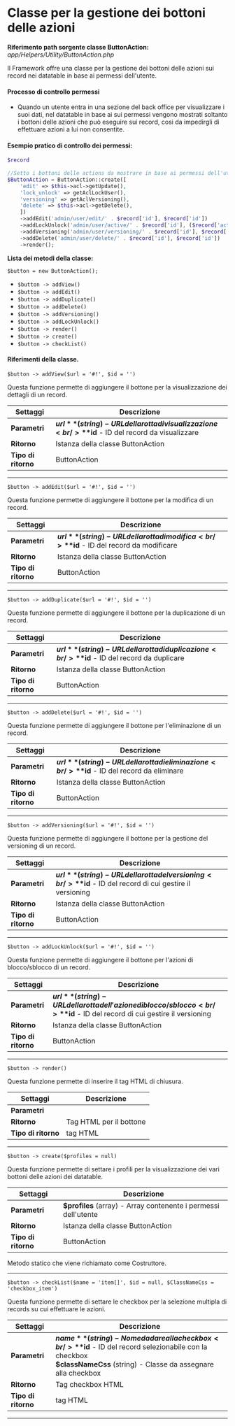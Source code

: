 # Classe per la gestione dei bottoni delle azioni 

**Riferimento path sorgente classe ButtonAction:**  *app/Helpers/Utility/ButtonAction.php*

Il Framework offre una classe per la gestione dei bottoni delle azioni sui record nei datatable in base ai permessi dell'utente.



#### Processo di controllo permessi

- Quando un utente entra in una sezione del back office per visualizzare i suoi dati, nel datatable in base ai sui permessi vengono mostrati soltanto i bottoni delle azioni che può eseguire sui record, cosi da impedirgli di effettuare azioni a lui non consentite.



#### Esempio pratico di controllo dei permessi:

```php
$record 
    
//Setto i bottoni delle actions da mostrare in base ai permessi dell'utente
$ButtonAction = ButtonAction::create([
   	'edit' => $this->acl->getUpdate(),
    'lock_unlock' => getAclLockUser(),
    'versioning' => getAclVersioning(),
    'delete' => $this->acl->getDelete(),
    ])
    ->addEdit('admin/user/edit/' . $record['id'], $record['id'])
    ->addLockUnlock('admin/user/active/' . $record['id'], ($record['active'] === 1 ? 0 : 1),$record['id'])
    ->addVersioning('admin/user/versioning/' . $record['id'], $record['id'])
    ->addDelete('admin/user/delete/' . $record['id'], $record['id'])
    ->render();

```



**Lista dei metodi della classe:**

`$button = new ButtonAction();`

- `$button -> addView()`
- `$button -> addEdit()`
- `$button -> addDuplicate()`
- `$button -> addDelete()`
- `$button -> addVersioning()`
- `$button -> addLockUnlock()`
- `$button -> render()`
- `$button -> create()`
- `$button -> checkList()`



#### Riferimenti della classe.

`$button -> addView($url = '#!', $id = '')`

Questa funzione permette di aggiungere il bottone per la visualizzazione dei dettagli di un record.

| Settaggi            | Descrizione                                                  |
| ------------------- | ------------------------------------------------------------ |
| **Parametri**       | **$url**(string) - URL della rotta di visualizzazione <br />**$id** - ID del record da visualizzare |
| **Ritorno**         | Istanza della classe ButtonAction                            |
| **Tipo di ritorno** | ButtonAction                                                 |



------

`$button -> addEdit($url = '#!', $id = '')`

Questa funzione permette di aggiungere il bottone per la modifica di un record.

| Settaggi            | Descrizione                                                  |
| ------------------- | ------------------------------------------------------------ |
| **Parametri**       | **$url**(string) - URL della rotta di modifica<br />**$id** - ID del record da modificare |
| **Ritorno**         | Istanza della classe ButtonAction                            |
| **Tipo di ritorno** | ButtonAction                                                 |



------

`$button -> addDuplicate($url = '#!', $id = '')`

Questa funzione permette di aggiungere il bottone per la duplicazione di un record.

| Settaggi            | Descrizione                                                  |
| ------------------- | ------------------------------------------------------------ |
| **Parametri**       | **$url**(string) - URL della rotta di duplicazione<br />**$id** - ID del record da duplicare |
| **Ritorno**         | Istanza della classe ButtonAction                            |
| **Tipo di ritorno** | ButtonAction                                                 |



------

`$button -> addDelete($url = '#!', $id = '')`

Questa funzione permette di aggiungere il bottone per l'eliminazione di un record.

| Settaggi            | Descrizione                                                  |
| ------------------- | ------------------------------------------------------------ |
| **Parametri**       | **$url**(string) - URL della rotta di eliminazione<br />**$id** - ID del record da eliminare |
| **Ritorno**         | Istanza della classe ButtonAction                            |
| **Tipo di ritorno** | ButtonAction                                                 |



------

`$button -> addVersioning($url = '#!', $id = '')`

Questa funzione permette di aggiungere il bottone per la gestione del versioning di un record.

| Settaggi            | Descrizione                                                  |
| ------------------- | ------------------------------------------------------------ |
| **Parametri**       | **$url**(string) - URL della rotta del versioning<br />**$id** - ID del record di cui gestire il versioning |
| **Ritorno**         | Istanza della classe ButtonAction                            |
| **Tipo di ritorno** | ButtonAction                                                 |



------

`$button -> addLockUnlock($url = '#!', $id = '')`

Questa funzione permette di aggiungere il bottone per l'azioni di blocco/sblocco di un record.

| Settaggi            | Descrizione                                                  |
| ------------------- | ------------------------------------------------------------ |
| **Parametri**       | **$url**(string) - URL della rotta dell'azione di blocco/sblocco<br />**$id** - ID del record di cui gestire il versioning |
| **Ritorno**         | Istanza della classe ButtonAction                            |
| **Tipo di ritorno** | ButtonAction                                                 |



------

`$button -> render()`

Questa funzione permette di inserire il tag HTML di chiusura.

| Settaggi            | Descrizione             |
| ------------------- | ----------------------- |
| **Parametri**       |                         |
| **Ritorno**         | Tag HTML per il bottone |
| **Tipo di ritorno** | tag HTML                |



------

`$button -> create($profiles = null)`

Questa funzione permette di settare i profili per la visualizzazione dei vari bottoni delle azioni dei datatable.

| Settaggi            | Descrizione                                                  |
| ------------------- | ------------------------------------------------------------ |
| **Parametri**       | **$profiles** (array) - Array contenente i permessi dell'utente |
| **Ritorno**         | Istanza della classe ButtonAction                            |
| **Tipo di ritorno** | ButtonAction                                                 |

Metodo statico che viene richiamato come Costruttore.



------

`$button -> checkList($name = 'item[]', $id = null, $ClassNameCss = 'checkbox_item')`

Questa funzione permette di settare le checkbox per la selezione multipla di records su cui effettuare le azioni.

| Settaggi            | Descrizione                                                  |
| ------------------- | ------------------------------------------------------------ |
| **Parametri**       | **$name** (string) - Nome da dare alla checkbox <br />**$id** - ID del record selezionabile con la checkbox <br />**$classNameCss** (string) - Classe  da assegnare alla checkbox |
| **Ritorno**         | Tag checkbox HTML                                            |
| **Tipo di ritorno** | tag HTML                                                     |



------

